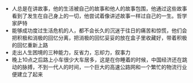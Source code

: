 

- 人总是在讲故事，他的生活被自己的故事和他人的故事包围，他通过这些故事看到了发生在自己身上的一切，他尝试着像讲述故事一样过自己的一生。哲学家萨特
- 能够成功度过生活危机的人，都不会长久的沉迷于往日的痛苦和惊慌，他们会把积极和消极的回忆分离，把消极的回忆妥妥的放在盒子里收藏好，带着积极的回忆重新上路
- 走出人生困境的三种能力，反省力，忘却力，叙事力
- 晚上10点之后路上小车很少大车居多，这是在你睡着的时候，中国经济还在跳动的脉搏，不到一代人的时间，一个巨大的高速公路网和一个繁忙的物流行业便建立了起来